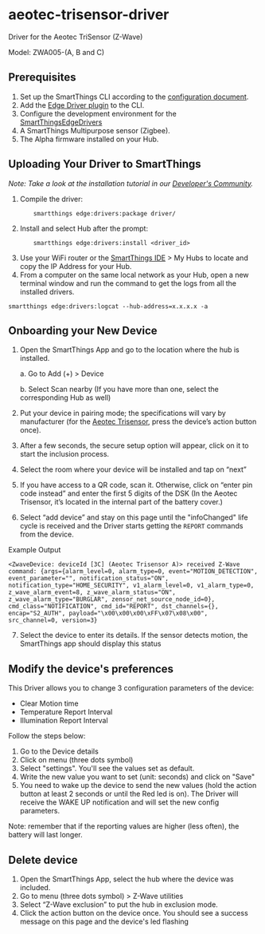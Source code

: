 # aeotec-trisensor-driver
Driver for the Aeotec TriSensor (Z-Wave)

Model: ZWA005-(A, B and C)

## Prerequisites 
1. Set up the SmartThings CLI according to the [configuration document](https://github.com/SmartThingsCommunity/smartthings-cli/blob/master/packages/cli/doc/configuration.md).
2. Add the [Edge Driver plugin](https://github.com/SmartThingsCommunity/edge-alpha-cli-plugin#set-up) to the CLI.
3. Configure the development environment for the [SmartThingsEdgeDrivers](https://github.com/SmartThingsCommunity/SmartThingsEdgeDriversBeta)
4. A SmartThings Multipurpose sensor (Zigbee).
5. The Alpha firmware installed on your Hub.

## Uploading Your Driver to SmartThings
_Note: Take a look at the installation tutorial in our [Developer's Community](https://community.smartthings.com/t/creating-drivers-for-zwave-devices-with-smartthings-edge/229503)._

1. Compile the driver:
```
       smartthings edge:drivers:package driver/
```
2. Install and select Hub after the prompt:
```
       smartthings edge:drivers:install <driver_id>
```
3. Use your WiFi router or the [SmartThings IDE](https://account.smartthings.com/login) > My Hubs to locate and copy the IP Address for your Hub.
4. From a computer on the same local network as your Hub, open a new terminal window and run the command to get the logs from all the installed drivers.
```
smartthings edge:drivers:logcat --hub-address=x.x.x.x -a
```

## Onboarding your New Device
1. Open the SmartThings App and go to the location where the hub is installed.

    a. Go to Add (+) > Device
    
    b. Select Scan nearby (If you have more than one, select the corresponding Hub as well)
    
2. Put your device in pairing mode; the specifications will vary by manufacturer (for the [Aeotec Trisensor]((https://products.z-wavealliance.org/ProductManual/File?folder=&filename=MarketCertificationFiles/2919/TriSensor%20user%20manual%2020180416.pdf)), press the device’s action button once).  
3. After a few seconds, the secure setup option will appear, click on it to start the inclusion process.
4. Select the room where your device will be installed and tap on “next”
5. If you have access to a QR code, scan it. Otherwise, click on “enter pin code instead” and enter the first 5 digits of the DSK (In the Aeotec Trisensor, it’s located in the internal part of the battery cover.)
6. Select “add device” and stay on this page until the "infoChanged" life cycle is received and the Driver starts getting the `REPORT` commands from the device.

Example Output
```
<ZwaveDevice: deviceId [3C] (Aeotec Trisensor A)> received Z-Wave command: {args={alarm_level=0, alarm_type=0, event="MOTION_DETECTION", event_parameter="", notification_status="ON", notification_type="HOME_SECURITY", v1_alarm_level=0, v1_alarm_type=0, z_wave_alarm_event=8, z_wave_alarm_status="ON", z_wave_alarm_type="BURGLAR", zensor_net_source_node_id=0}, cmd_class="NOTIFICATION", cmd_id="REPORT", dst_channels={}, encap="S2_AUTH", payload="\x00\x00\x00\xFF\x07\x08\x00", src_channel=0, version=3}
```
7. Select the device to enter its details. If the sensor detects motion, the SmartThings app should display this status

## Modify the device's preferences
This Driver allows you to change 3 configuration parameters of the device:

* Clear Motion time
* Temperature Report Interval
* Illumination Report Interval

Follow the steps below:

1. Go to the Device details
2. Click on menu (three dots symbol)
3. Select "settings". You'll see the values set as default.
4. Write the new value you want to set (unit: seconds) and click on "Save"
5. You need to wake up the device to send the new values (hold the action button at least 2 seconds or until the Red led is on). The Driver will receive the WAKE UP notification and will set the new config parameters.

Note: remember that if the reporting values are higher (less often), the battery will last longer.

## Delete device

1. Open the SmartThings App, select the hub where the device was included.
2. Go to menu (three dots symbol) > Z-Wave utilities
3. Select “Z-Wave exclusion” to put the hub in exclusion mode.
4. Click the action button on the device once. You should see a success message on this page and the  device's led flashing

